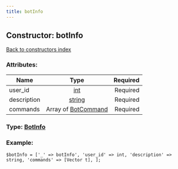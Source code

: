 ```yaml
---
title: botInfo
---
```

## Constructor: botInfo  
[Back to constructors index](index.md)



### Attributes:

| Name     |    Type       | Required |
|----------|:-------------:|---------:|
|user\_id|[int](../types/int.md) | Required|
|description|[string](../types/string.md) | Required|
|commands|Array of [BotCommand](../types/BotCommand.md) | Required|



### Type: [BotInfo](../types/BotInfo.md)


### Example:

```
$botInfo = ['_' => botInfo', 'user_id' => int, 'description' => string, 'commands' => [Vector t], ];
```